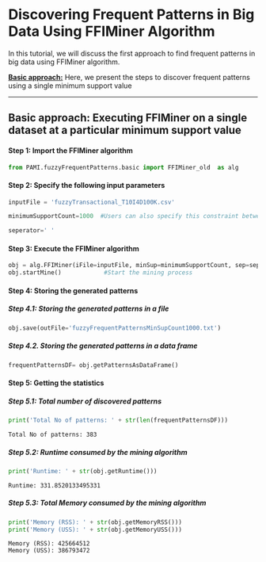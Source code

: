 # Discovering Frequent Patterns in Big Data Using FFIMiner Algorithm

In this tutorial, we will discuss the first approach to find frequent patterns in big data using FFIMiner algorithm.

[__Basic approach:__](#basicApproach) Here, we present the steps to discover frequent patterns using a single minimum support value


***

## <a id='basicApproach'>Basic approach: Executing FFIMiner on a single dataset at a particular minimum support value</a>

#### Step 1: Import the FFIMiner algorithm

```python
from PAMI.fuzzyFrequentPatterns.basic import FFIMiner_old  as alg
```

#### Step 2: Specify the following input parameters


```python
inputFile = 'fuzzyTransactional_T10I4D100K.csv'

minimumSupportCount=1000  #Users can also specify this constraint between 0 to 1.

seperator=' '       
```

#### Step 3: Execute the FFIMiner algorithm


```python
obj = alg.FFIMiner(iFile=inputFile, minSup=minimumSupportCount, sep=seperator)    #initialize
obj.startMine()            #Start the mining process
```

#### Step 4: Storing the generated patterns

##### Step 4.1: Storing the generated patterns in a file


```python
obj.save(outFile='fuzzyFrequentPatternsMinSupCount1000.txt')
```

##### Step 4.2. Storing the generated patterns in a data frame


```python
frequentPatternsDF= obj.getPatternsAsDataFrame()
```

#### Step 5: Getting the statistics

##### Step 5.1: Total number of discovered patterns 


```python
print('Total No of patterns: ' + str(len(frequentPatternsDF)))
```

    Total No of patterns: 383


##### Step 5.2: Runtime consumed by the mining algorithm


```python
print('Runtime: ' + str(obj.getRuntime()))
```

    Runtime: 331.8520133495331


##### Step 5.3: Total Memory consumed by the mining algorithm


```python
print('Memory (RSS): ' + str(obj.getMemoryRSS()))
print('Memory (USS): ' + str(obj.getMemoryUSS()))
```

    Memory (RSS): 425664512
    Memory (USS): 386793472


